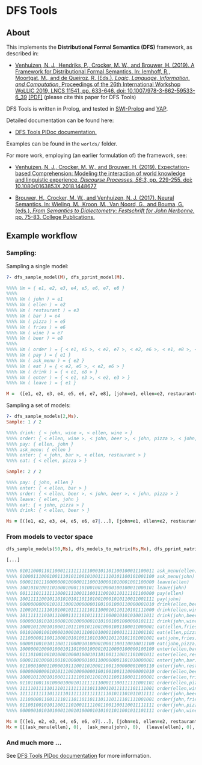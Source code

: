 # DFS Tools

## About

This implements the **Distributional Formal Semantics (DFS)** framework, as described in:

* [Venhuizen, N. J., Hendriks, P., Crocker, M. W., and Brouwer, H. (2019). A
  Framework for Distributional Formal Semantics. In: Iemhoff, R., Moortgat,
  M., and de Queiroz, R. (Eds.), *Logic, Language, Information, and
  Computation*, Proceedings of the 26th International Workshop WoLLIC 2019,
  LNCS 11541, pp. 633-646. doi:
  10.1007/978-3-662-59533-6_39](https://link.springer.com/chapter/10.1007/978-3-662-59533-6_39)
  [[PDF]](http://njvenhuizen.github.io/pub/venhuizen2019framework.pdf)
  (please cite this paper for DFS Tools)

DFS Tools is written in Prolog, and tested in
[SWI-Prolog](http://www.swi-prolog.org/) and
[YAP](https://www.dcc.fc.up.pt/~vsc/yap/).

Detailed documentation can be found here:

* [DFS Tools PlDoc documentation.](https://hbrouwer.github.io/dfs-tools/)

Examples can be found in the `worlds/` folder.

For more work, employing (an earlier formulation of) the framework, see:

* [Venhuizen, N. J., Crocker, M. W., and Brouwer, H. (2019). Expectation-based Comprehension: Modeling the interaction of world knowledge and linguistic experience. *Discourse Processes, 56:3*, pp. 229-255. doi: 10.1080/0163853X.2018.1448677](https://www.tandfonline.com/doi/full/10.1080/0163853X.2018.1448677)

* [Brouwer, H., Crocker, M. W., and Venhuizen, N. J. (2017). Neural Semantics. In: Wieling, M., Kroon, M., Van Noord, G., and Bouma, G. (eds.), *From Semantics to Dialectometry: Festschrift for John Nerbonne*, pp. 75-83. College Publications.](http://hbrouwer.github.io/papers/Brouwer2017NeuralSemantics.pdf)

## Example workflow

### Sampling:

Sampling a single model:

```prolog
?- dfs_sample_model(M), dfs_pprint_model(M).

%%%% Um = { e1, e2, e3, e4, e5, e6, e7, e8 }
%%%%
%%%% Vm ( john ) = e1
%%%% Vm ( ellen ) = e2
%%%% Vm ( restaurant ) = e3
%%%% Vm ( bar ) = e4
%%%% Vm ( pizza ) = e5
%%%% Vm ( fries ) = e6
%%%% Vm ( wine ) = e7
%%%% Vm ( beer ) = e8
%%%%
%%%% Vm ( order ) = { < e1, e5 >, < e2, e7 >, < e2, e6 >, < e1, e8 >, < e2, e5 > }
%%%% Vm ( pay ) = { e1 }
%%%% Vm ( ask_menu ) = { e2 }
%%%% Vm ( eat ) = { < e2, e5 >, < e2, e6 > }
%%%% Vm ( drink ) = { < e1, e8 > }
%%%% Vm ( enter ) = { < e1, e3 >, < e2, e3 > }
%%%% Vm ( leave ) = { e1 }

M =  ([e1, e2, e3, e4, e5, e6, e7, e8], [john=e1, ellen=e2, restaurant=e3, bar=e4, pizza=e5, fries=e6, wine=e7, ... = ...|...]).
```

Sampling a set of models:

```prolog
?- dfs_sample_models(2,Ms).
Sample: 1 / 2

%%%% drink: { < john, wine >, < ellen, wine > }
%%%% order: { < ellen, wine >, < john, beer >, < john, pizza >, < john, wine >, < ellen, pizza > }
%%%% pay: { ellen, john }
%%%% ask_menu: { ellen }
%%%% enter: { < john, bar >, < ellen, restaurant > }
%%%% eat: { < ellen, pizza > }

Sample: 2 / 2

%%%% pay: { john, ellen }
%%%% enter: { < ellen, bar > }
%%%% order: { < ellen, beer >, < john, beer >, < john, pizza > }
%%%% leave: { ellen, john }
%%%% eat: { < john, pizza > }
%%%% drink: { < ellen, beer > }

Ms = [([e1, e2, e3, e4, e5, e6, e7|...], [john=e1, ellen=e2, restaurant=e3, bar=e4, pizza=e5, fries=e6, ... = ...|...]),  ([e1, e2, e3, e4, e5, e6|...], [john=e1, ellen=e2, restaurant=e3, bar=e4, pizza=e5, ... = ...|...])].
```

### From models to vector space

```prolog
dfs_sample_models(50,Ms), dfs_models_to_matrix(Ms,Mx), dfs_pprint_matrix(Mx).

[...]

%%%% 01011000110110001111111111000101101100100011100011 ask_menu(ellen)
%%%% 01000111000100111010110010100111110101100101001100 ask_menu(john)
%%%% 00001101110000000100000111000100001010001001100000 leave(ellen)
%%%% 10010101001101000100011010010010000100100011000101 leave(john)
%%%% 00111101111111000111100111001110010110111101100000 pay(ellen)
%%%% 10011111001011010101011011010010001010110011001111 pay(john)
%%%% 00000000000101011000100000001001001000110000001010 drink(ellen,beer)
%%%% 11001011111010100101111111011100010110110101111000 drink(ellen,wine)
%%%% 10111111101011100011111010111111000010101010011011 drink(john,beer)
%%%% 00000010101010000100100000010101001001000000101111 drink(john,wine)
%%%% 10001011001010001101110010110010001001100011000001 eat(ellen,fries)
%%%% 00101000100100001000101110010100011000111111001101 eat(ellen,pizza)
%%%% 11100000110011000101010011010100110110101101001001 eat(john,fries)
%%%% 00000100101011001110000101000010001100110010011100 eat(john,pizza)
%%%% 10000001000010001011010001000010110000100000100100 enter(ellen,bar)
%%%% 01110100100101000100001000101101001110011101001011 enter(ellen,restaurant)
%%%% 00001101000010010100000001001100000001101010000001 enter(john,bar)
%%%% 01100010001100001011100110100011001100000001000110 enter(john,restaurant)
%%%% 00000000000101011100100000001001001001110000001010 order(ellen,beer)
%%%% 10001011001010001111110010110010111001100011100001 order(ellen,fries)
%%%% 01101100110100001000101111111100011100111111001101 order(ellen,pizza)
%%%% 11111011111011101111111111011100110111111101111001 order(ellen,wine)
%%%% 11111111111011111011111111111111101011101011011111 order(john,beer)
%%%% 11100000110011110111011011011101110111101111001001 order(john,fries)
%%%% 01100100101011001110100111110011001100110011111111 order(john,pizza)
%%%% 00000010101010001100101000010101011011001011101111 order(john,wine)

Ms = [([e1, e2, e3, e4, e5, e6, e7|...], [john=e1, ellen=e2, restaurant=e3, bar=e4, pizza=e5, fries=e6, ... = ...|...]),  ([e1, e2, e3, e4, e5, e6|...], [john=e1, ellen=e2, restaurant=e3, bar=e4, pizza=e5, ... = ...|...]),  ([e1, e2, e3, e4, e5|...], [john=e1, ellen=e2, restaurant=e3, bar=e4, ... = ...|...]),  ([e1, e2, e3, e4|...], [john=e1, ellen=e2, restaurant=e3, ... = ...|...]),  ([e1, e2, e3|...], [john=e1, ellen=e2, ... = ...|...]),  ([e1, e2|...], [john=e1, ... = ...|...]),  ([e1|...], [... = ...|...]),  ([...|...], [...|...]),  (..., ...)|...],
Mx = [[(ask_menu(ellen), 0),  (ask_menu(john), 0),  (leave(ellen), 0),  (leave(john), 1),  (pay(ellen), 0),  (pay(john), 1),  (drink(..., ...), 0),  (..., ...)|...], [(ask_menu(ellen), 1),  (ask_menu(john), 1),  (leave(ellen), 0),  (leave(john), 0),  (pay(ellen), 0),  (pay(...), 0),  (..., ...)|...], [(ask_menu(ellen), 0),  (ask_menu(john), 0),  (leave(ellen), 0),  (leave(john), 0),  (pay(...), 1),  (..., ...)|...], [(ask_menu(ellen), 1),  (ask_menu(john), 0),  (leave(ellen), 0),  (leave(...), 1),  (..., ...)|...], [(ask_menu(ellen), 1),  (ask_menu(john), 0),  (leave(...), 1),  (..., ...)|...], [(ask_menu(ellen), 0),  (ask_menu(...), 1),  (..., ...)|...], [(ask_menu(...), 0),  (..., ...)|...], [(..., ...)|...], [...|...]|...].
```

### And much more ...

See [DFS Tools PlDoc documentation](https://hbrouwer.github.io/dfs-tools/) for more information.


